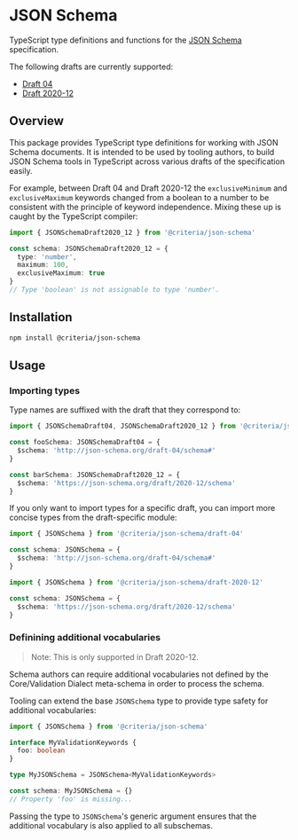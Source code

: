 # JSON Schema

TypeScript type definitions and functions for the [JSON Schema](https://json-schema.org/) specification.

The following drafts are currently supported:

- [Draft 04](https://json-schema.org/specification-links.html#draft-4)
- [Draft 2020-12](https://json-schema.org/specification-links.html#2020-12)

## Overview

This package provides TypeScript type definitions for working with JSON Schema documents. It is intended to be used by tooling authors, to build JSON Schema tools in TypeScript across various drafts of the specification easily.

For example, between Draft 04 and Draft 2020-12 the `exclusiveMinimum` and `exclusiveMaximum` keywords changed from a boolean to a number to be consistent with the principle of keyword independence. Mixing these up is caught by the TypeScript compiler:

```ts
import { JSONSchemaDraft2020_12 } from '@criteria/json-schema'

const schema: JSONSchemaDraft2020_12 = {
  type: 'number',
  maximum: 100,
  exclusiveMaximum: true
}
// Type 'boolean' is not assignable to type 'number'.
```

## Installation

```sh
npm install @criteria/json-schema
```

## Usage

### Importing types

Type names are suffixed with the draft that they correspond to:

```ts
import { JSONSchemaDraft04, JSONSchemaDraft2020_12 } from '@criteria/json-schema'

const fooSchema: JSONSchemaDraft04 = {
  $schema: 'http://json-schema.org/draft-04/schema#'
}

const barSchema: JSONSchemaDraft2020_12 = {
  $schema: 'https://json-schema.org/draft/2020-12/schema'
}
```

If you only want to import types for a specific draft, you can import more concise types from the draft-specific module:

```ts
import { JSONSchema } from '@criteria/json-schema/draft-04'

const schema: JSONSchema = {
  $schema: 'http://json-schema.org/draft-04/schema#'
}
```

```ts
import { JSONSchema } from '@criteria/json-schema/draft-2020-12'

const schema: JSONSchema = {
  $schema: 'https://json-schema.org/draft/2020-12/schema'
}
```

### Definining additional vocabularies

> Note: This is only supported in Draft 2020-12.

Schema authors can require additional vocabularies not defined by the Core/Validation Dialect meta-schema in order to process the schema.

Tooling can extend the base `JSONSchema` type to provide type safety for additional vocabularies:

```ts
import { JSONSchema } from '@criteria/json-schema'

interface MyValidationKeywords {
  foo: boolean
}

type MyJSONSchema = JSONSchema<MyValidationKeywords>

const schema: MyJSONSchema = {}
// Property 'foo' is missing...
```

Passing the type to `JSONSchema`'s generic argument ensures that the additional vocabulary is also applied to all subschemas.
